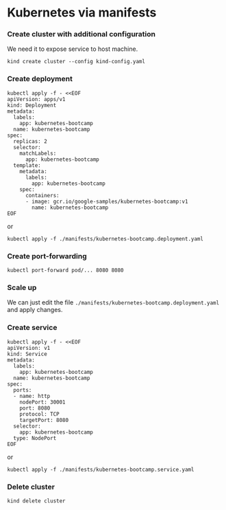 # Kubernetes via manifests

### Create cluster with additional configuration

We need it to expose service to host machine.

```
kind create cluster --config kind-config.yaml
```

### Create deployment

```
kubectl apply -f - <<EOF
apiVersion: apps/v1
kind: Deployment
metadata:
  labels:
    app: kubernetes-bootcamp
  name: kubernetes-bootcamp
spec:
  replicas: 2
  selector:
    matchLabels:
      app: kubernetes-bootcamp
  template:
    metadata:
      labels:
        app: kubernetes-bootcamp
    spec:
      containers:
      - image: gcr.io/google-samples/kubernetes-bootcamp:v1
        name: kubernetes-bootcamp
EOF
```

or

```
kubectl apply -f ./manifests/kubernetes-bootcamp.deployment.yaml
```

### Create port-forwarding

```
kubectl port-forward pod/... 8080 8080
```

### Scale up

We can just edit the file `./manifests/kubernetes-bootcamp.deployment.yaml` and apply changes.

### Create service

```
kubectl apply -f - <<EOF
apiVersion: v1
kind: Service
metadata:
  labels:
    app: kubernetes-bootcamp
  name: kubernetes-bootcamp
spec:
  ports:
  - name: http
    nodePort: 30001
    port: 8080
    protocol: TCP
    targetPort: 8080
  selector:
    app: kubernetes-bootcamp
  type: NodePort
EOF
```

or

```
kubectl apply -f ./manifests/kubernetes-bootcamp.service.yaml
```

### Delete cluster

```
kind delete cluster
```
